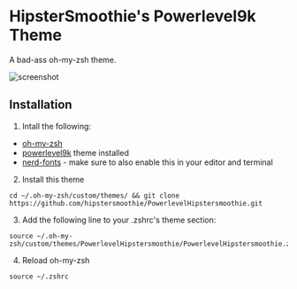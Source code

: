 # HipsterSmoothie's Powerlevel9k Theme

A bad-ass oh-my-zsh theme.

![screenshot](screenshot.png)


## Installation
1. Intall the following:
* [oh-my-zsh](https://github.com/robbyrussell/oh-my-zsh)
* [powerlevel9k](https://github.com/bhilburn/powerlevel9k) theme installed
* [nerd-fonts](https://github.com/ryanoasis/nerd-fonts/tree/master/patched-fonts/FiraMono/Regular/complete) - make sure to also enable this in your editor and terminal
2. Install this theme
```
cd ~/.oh-my-zsh/custom/themes/ && git clone https://github.com/hipstersmoothie/PowerlevelHipstersmoothie.git
```

3. Add the following line to your .zshrc's theme section:

```
source ~/.oh-my-zsh/custom/themes/PowerlevelHipstersmoothie/PowerlevelHipstersmoothie.zsh
```
4. Reload oh-my-zsh

```
source ~/.zshrc
```

